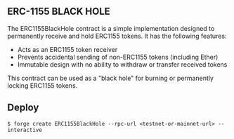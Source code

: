 ## ERC-1155 BLACK HOLE

The ERC1155BlackHole contract is a simple implementation designed to permanently receive and hold ERC1155 tokens. It has the following features:

- Acts as an ERC1155 token receiver
- Prevents accidental sending of non-ERC1155 tokens (including Ether)
- Immutable design with no ability to withdraw or transfer received tokens

This contract can be used as a "black hole" for burning or permanently locking ERC1155 tokens.

## Deploy

```
$ forge create ERC1155BlackHole --rpc-url <testnet-or-mainnet-url> --interactive
```
